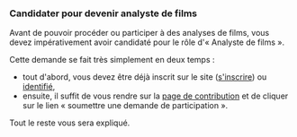 ### Candidater pour devenir analyste de films

Avant de pouvoir procéder ou participer à des analyses de films, vous devez impérativement avoir candidaté pour le rôle d'« Analyste de films ».

Cette demande se fait très simplement en deux temps :

* tout d'abord, vous devez être déjà inscrit sur le site ([s'inscrire](user/signup)) ou [identifié](user/signin),
* ensuite, il suffit de vous rendre sur la [page de contribution](analyse/contribuer) et de cliquer sur le lien « soumettre une demande de participation ».

Tout le reste vous sera expliqué.
